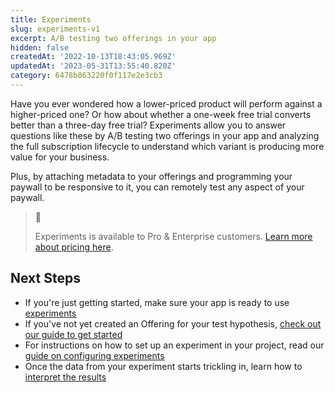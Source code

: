 ```yaml
---
title: Experiments
slug: experiments-v1
excerpt: A/B testing two offerings in your app
hidden: false
createdAt: '2022-10-13T18:43:05.969Z'
updatedAt: '2023-05-31T13:55:40.820Z'
category: 6478b863220f0f117e2e3cb3
---
```

Have you ever wondered how a lower-priced product will perform against a higher-priced one? Or how about whether a one-week free trial converts better than a three-day free trial? Experiments allow you to answer questions like these by A/B testing two offerings in your app and analyzing the full subscription lifecycle to understand which variant is producing more value for your business.

Plus, by attaching metadata to your offerings and programming your paywall to be responsive to it, you can remotely test any aspect of your paywall.

> 📘 
> 
> Experiments is available to Pro & Enterprise customers. [Learn more about pricing here](https://www.revenuecat.com/pricing/).

## Next Steps

- If you're just getting started, make sure your app is ready to use [experiments ](doc:experiments-overview-v1)
- If you've not yet created an Offering for your test hypothesis, [check out our guide to get started ](doc:creating-offerings-to-test)
- For instructions on how to set up an experiment in your project, read our [guide on configuring experiments ](doc:configuring-experiments-v1)
- Once the data from your experiment starts trickling in, learn how to [interpret the results ](doc:experiments-results-v1)